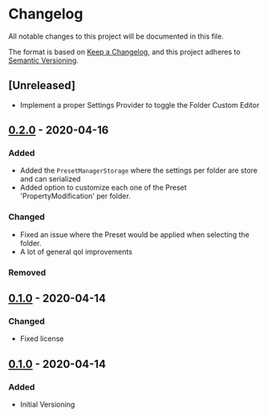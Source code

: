 # Changelog
All notable changes to this project will be documented in this file.

The format is based on [Keep a Changelog](https://keepachangelog.com/en/1.0.0/),
and this project adheres to [Semantic Versioning](https://semver.org/spec/v2.0.0.html).

## [Unreleased]
- Implement a proper Settings Provider to toggle the Folder Custom Editor

## [0.2.0] - 2020-04-16
### Added
- Added the `PresetManagerStorage` where the settings per folder are store and can serialized
- Added option to customize each one of the Preset 'PropertyModification' per folder.

### Changed
- Fixed an issue where the Preset would be applied when selecting the folder.
- A lot of general qol improvements

### Removed

## [0.1.0] - 2020-04-14
### Changed
- Fixed license

## [0.1.0] - 2020-04-14
### Added
- Initial Versioning

[0.2.0]: https://github.com/badawe/PresetManager/releases/tag/v0.2.0
[0.1.1]: https://github.com/badawe/PresetManager/releases/tag/v0.1.1
[0.1.0]: https://github.com/badawe/PresetManager/releases/tag/v0.1.0
